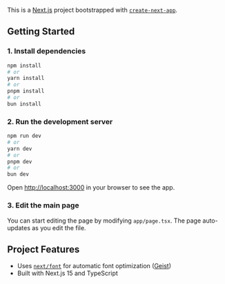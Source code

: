 This is a [Next.js](https://nextjs.org) project bootstrapped with [`create-next-app`](https://nextjs.org/docs/app/api-reference/cli/create-next-app).

## Getting Started

### 1. Install dependencies

```bash
npm install
# or
yarn install
# or
pnpm install
# or
bun install
```

### 2. Run the development server

```bash
npm run dev
# or
yarn dev
# or
pnpm dev
# or
bun dev
```

Open [http://localhost:3000](http://localhost:3000) in your browser to see the app.

### 3. Edit the main page

You can start editing the page by modifying `app/page.tsx`. The page auto-updates as you edit the file.

## Project Features

- Uses [`next/font`](https://nextjs.org/docs/app/building-your-application/optimizing/fonts) for automatic font optimization ([Geist](https://vercel.com/font))
- Built with Next.js 15 and TypeScript

